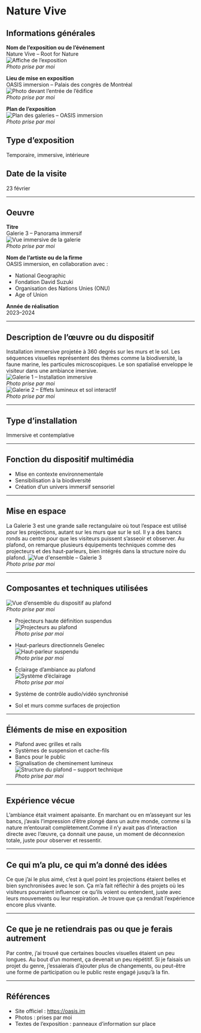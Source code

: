 # Nature Vive 

## Informations générales

**Nom de l’exposition ou de l’événement**  
Nature Vive – Root for Nature  
![Affiche de l’exposition](photos_nature_vive/plan_affiche.jpeg)  
*Photo prise par moi*

**Lieu de mise en exposition**  
OASIS immersion – Palais des congrès de Montréal  
![Photo devant l’entrée de l’édifice](photos_nature_vive/plan_entrée.jpg)  
*Photo prise par moi*

**Plan de l’exposition**  
![Plan des galeries – OASIS immersion](photos_nature_vive/carte_des_piece.jpeg)  
*Photo prise par moi*

## Type d’exposition  
Temporaire, immersive, intérieure

## Date de la visite  
23 février

---

## Oeuvre 

**Titre**  
Galerie 3 – Panorama immersif  
![Vue immersive de la galerie](photos_nature_vive/plan_ensemble_oeuvre.jpg)  
*Photo prise par moi*

**Nom de l’artiste ou de la firme**  
OASIS immersion, en collaboration avec :
- National Geographic
- Fondation David Suzuki
- Organisation des Nations Unies (ONU)
- Age of Union

**Année de réalisation**  
2023–2024

---

## Description de l’œuvre ou du dispositif

Installation immersive projetée à 360 degrés sur les murs et le sol. Les séquences visuelles représentent des thèmes comme la biodiversité, la faune marine, les particules microscopiques. Le son spatialisé enveloppe le visiteur dans une ambiance imersive.  
![Galerie 1 – Installation immersive](photos_nature_vive/galerie_1.jpeg)  
*Photo prise par moi*  
![Galerie 2 – Effets lumineux et sol interactif](photos_nature_vive/galerie_2.jpeg)  
*Photo prise par moi*

---

## Type d’installation  
Immersive et contemplative

---

## Fonction du dispositif multimédia

- Mise en contexte environnementale  
- Sensibilisation à la biodiversité  
- Création d’un univers immersif sensoriel

---

## Mise en espace

La Galerie 3 est une grande salle rectangulaire où tout l’espace est utilisé pour les projections, autant sur les murs que sur le sol. Il y a des bancs ronds au centre pour que les visiteurs puissent s’asseoir et observer. Au plafond, on remarque plusieurs équipements techniques comme des projecteurs et des haut-parleurs, bien intégrés dans la structure noire du plafond.
![Vue d'ensemble – Galerie 3](photos_nature_vive/panorama_galerie_3.JPG)  
*Photo prise par moi*

---

## Composantes et techniques utilisées

![Vue d’ensemble du dispositif au plafond](photos_nature_vive/vue_ensemble_dispositif.jpg)  
*Photo prise par moi*

- Projecteurs haute définition suspendus  
![Projecteurs au plafond](photos_nature_vive/plan_projecteur.jpeg)  
*Photo prise par moi*

- Haut-parleurs directionnels Genelec  
![Haut-parleur suspendu](photos_nature_vive/plan_haut_parleur.jpeg)  
*Photo prise par moi*

- Éclairage d’ambiance au plafond  
![Système d’éclairage](photos_nature_vive/plan_eclairage_(2).jpeg)  
*Photo prise par moi*

- Système de contrôle audio/vidéo synchronisé  
- Sol et murs comme surfaces de projection

---

## Éléments de mise en exposition

- Plafond avec grilles et rails  
- Systèmes de suspension et cache-fils  
- Bancs pour le public  
- Signalisation de cheminement lumineux  
![Structure du plafond – support technique](photos_nature_vive/plan_mur.jpg)  
*Photo prise par moi*

---

## Expérience vécue

L’ambiance était vraiment apaisante. En marchant ou en m’asseyant sur les bancs, j’avais l’impression d’être plongé dans un autre monde, comme si la nature m’entourait complètement.Comme il n’y avait pas d’interaction directe avec l’œuvre, ça donnait une pause, un moment de déconnexion totale, juste pour observer et ressentir.

---

## Ce qui m’a plu, ce qui m’a donné des idées

Ce que j’ai le plus aimé, c’est à quel point les projections étaient belles et bien synchronisées avec le son. Ça m’a fait réfléchir à des projets où les visiteurs pourraient influencer ce qu’ils voient ou entendent, juste avec leurs mouvements ou leur respiration. Je trouve que ça rendrait l’expérience encore plus vivante.

---

## Ce que je ne retiendrais pas ou que je ferais autrement

Par contre, j’ai trouvé que certaines boucles visuelles étaient un peu longues. Au bout d’un moment, ça devenait un peu répétitif. Si je faisais un projet du genre, j’essaierais d’ajouter plus de changements, ou peut-être une forme de participation ou le public reste engagé jusqu’à la fin.

---

## Références

- Site officiel : https://oasis.im  
- Photos : prises par moi  
- Textes de l’exposition : panneaux d’information sur place

